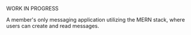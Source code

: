 WORK IN PROGRESS

A member's only messaging application utilizing the MERN stack, where users can create and read messages.
